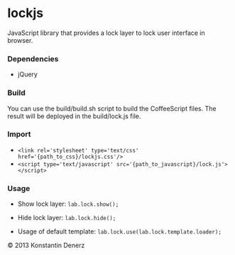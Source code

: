 lockjs
======


JavaScript library that provides a lock layer to lock user interface in browser.

### Dependencies

* jQuery 

### Build

You can use the build/build.sh script to build the CoffeeScript files. The result will be deployed in the build/lock.js file.

### Import

* ```<link rel='stylesheet' type='text/css' href='{path_to_css}/lockjs.css'/>```
* ```<script type='text/javascript' src='{path_to_javascript}/lock.js'></script>```

### Usage

* Show lock layer:
```lab.lock.show();```

* Hide lock layer:
```lab.lock.hide();```


* Usage of default template:
```lab.lock.use(lab.lock.template.loader);```


:copyright: 2013 Konstantin Denerz
